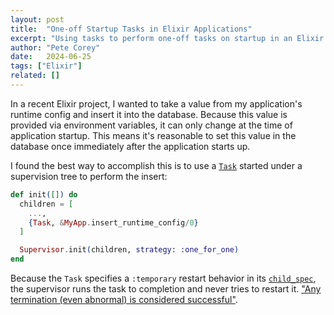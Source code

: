 ```yaml
---
layout: post
title:  "One-off Startup Tasks in Elixir Applications"
excerpt: "Using tasks to perform one-off tasks on startup in an Elixir application."
author: "Pete Corey"
date:   2024-06-25
tags: ["Elixir"]
related: []
---
```


In a recent Elixir project, I wanted to take a value from my application's runtime config and insert it into the database. Because this value is provided via environment variables, it can only change at the time of application startup. This means it's reasonable to set this value in the database once immediately after the application starts up.

I found the best way to accomplish this is to use a [`Task`](https://hexdocs.pm/elixir/Task.html) started under a supervision tree to perform the insert:

```elixir
def init([]) do
  children = [
    ...,
    {Task, &MyApp.insert_runtime_config/0}
  ]

  Supervisor.init(children, strategy: :one_for_one)
end
```

Because the `Task` specifies a `:temporary` restart behavior in its [`child_spec`](https://github.com/elixir-lang/elixir/blob/6bfb95ab884f11475de6da3f99c6528938e025a8/lib/elixir/lib/task.ex#L321-L327), the supervisor runs the task to completion and never tries to restart it. ["Any termination (even abnormal) is considered successful"](https://hexdocs.pm/elixir/1.12/Supervisor.html#module-restart-values-restart).
